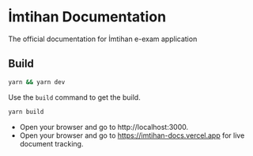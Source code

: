 # İmtihan Documentation
The official documentation for İmtihan e-exam application

## Build
```sh
yarn && yarn dev
```

Use the `build` command to get the build.
```sh
yarn build
```

- Open your browser and go to http://localhost:3000.
- Open your browser and go to https://imtihan-docs.vercel.app for live document tracking.
